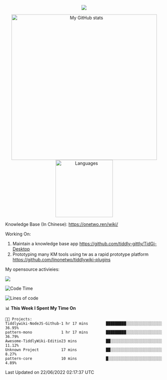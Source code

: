 <a href="https://github.com/linonetwo">
    <p align="center">
        <img src="https://github-profile-trophy.vercel.app/?username=linonetwo&column=7&theme=onedark"/>
    </p>
</a>
<a align="center" href="https://github.com/linonetwo">
  <p align="center">
    <img src="https://github-readme-stats.vercel.app/api?username=linonetwo&show_icons=true&count_private=true" alt="My GitHub stats" width="465"/>
    <img src="https://github-readme-stats.vercel.app/api/top-langs/?username=linonetwo&layout=compact&langs_count=10" alt="Languages" height="183">
  </p>
</a>

Knowledge Base (In Chinese): https://onetwo.ren/wiki/

Working On: 

1. Maintain a knowledge base app https://github.com/tiddly-gittly/TidGi-Desktop
1. Prototyping many KM tools using tw as a rapid prototype platform https://github.com/linonetwo/tiddlywiki-plugins

My opensource activieies:

![](https://visitor-badge.glitch.me/badge?page_id=linonetwo.linonetwo)

<!--START_SECTION:waka-->
![Code Time](http://img.shields.io/badge/Code%20Time-0%20secs-blue)

![Lines of code](https://img.shields.io/badge/From%20Hello%20World%20I%27ve%20Written-2%20Million%20lines%20of%20code-blue)

📊 **This Week I Spent My Time On** 

```text
🐱‍💻 Projects: 
Tiddlywiki-NodeJS-Github-1 hr 17 mins        █████████░░░░░░░░░░░░░░░░   36.95% 
pattern-mono             1 hr 17 mins        █████████░░░░░░░░░░░░░░░░   36.79% 
Awesome-TiddlyWiki-Editio23 mins             ██░░░░░░░░░░░░░░░░░░░░░░░   11.12% 
Unknown Project          17 mins             ██░░░░░░░░░░░░░░░░░░░░░░░   8.27% 
pattern-core             10 mins             █░░░░░░░░░░░░░░░░░░░░░░░░   4.89%

```


 Last Updated on 22/06/2022 02:17:37 UTC
<!--END_SECTION:waka-->
